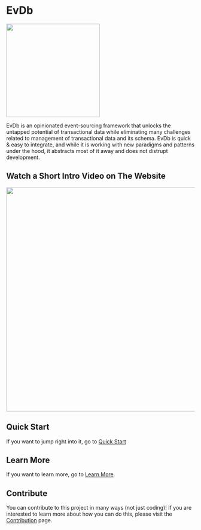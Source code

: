 # EvDb

<picture>
    <source srcset="images/dark-theme-logo.png"  media="(prefers-color-scheme: dark)">
    <source srcset="images/light-theme-logo.png"  media="(prefers-color-scheme: light)">
    <img src="light-theme-logo.png" width="250">
</picture>

EvDb is an opinionated event-sourcing framework that unlocks the untapped potential of transactional data while eliminating many challenges related to management of transactional data and its schema.
EvDb is quick & easy to integrate, and while it is working with new paradigms and patterns under the hood, it abstracts most of it away and does not distrupt development.

## Watch a Short Intro Video on The Website

[<img src="images/watch-video-cta.png" width="600">](https://eventualizedb.com/)

## Quick Start

If you want to jump right into it, go to [Quick Start](https://eventualizedb.com/quick-start)

## Learn More

If you want to learn more, go to [Learn More](https://eventualizedb.comlearn-more).

## Contribute

You can contribute to this project in many ways (not just coding)!
If you are interested to learn more about how you can do this, please visit the [Contribution](https://eventualizedb.comcontribution) page.

